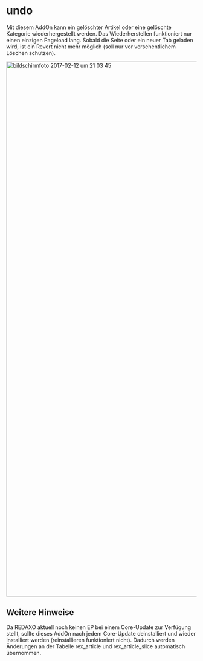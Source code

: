 # undo
Mit diesem AddOn kann ein gelöschter Artikel oder eine gelöschte Kategorie wiederhergestellt werden. Das Wiederherstellen funktioniert nur einen einzigen Pageload lang. Sobald die Seite oder ein neuer Tab geladen wird, ist ein Revert nicht mehr möglich (soll nur vor versehentlichem Löschen schützen).

<img width="1416" alt="bildschirmfoto 2017-02-12 um 21 03 45" src="https://cloud.githubusercontent.com/assets/504909/22865588/b7ec35d0-f167-11e6-8341-f2ff762526c5.png">


Weitere Hinweise
-----
Da REDAXO aktuell noch keinen EP bei einem Core-Update zur Verfügung stellt, sollte dieses AddOn nach jedem Core-Update deinstalliert und wieder installiert werden (reinstallieren funktioniert nicht). Dadurch werden Änderungen an der Tabelle rex_article und rex_article_slice automatisch übernommen.
